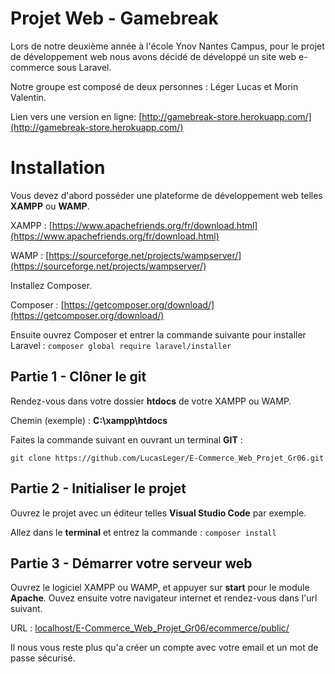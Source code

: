 # Projet Web - Gamebreak

Lors de notre deuxième année à l'école Ynov Nantes Campus, pour le projet de développement web nous avons décidé de développé un site web e-commerce sous Laravel.

Notre groupe est composé de deux personnes : Léger Lucas et Morin Valentin.

Lien vers une version en ligne: [http://gamebreak-store.herokuapp.com/](http://gamebreak-store.herokuapp.com/)

# Installation

Vous devez d'abord posséder une plateforme de développement web telles **XAMPP** ou **WAMP**.

XAMPP : [https://www.apachefriends.org/fr/download.html](https://www.apachefriends.org/fr/download.html)

WAMP : [https://sourceforge.net/projects/wampserver/](https://sourceforge.net/projects/wampserver/)

Installez Composer.

Composer : [https://getcomposer.org/download/](https://getcomposer.org/download/)

Ensuite ouvrez Composer et entrer la commande suivante pour installer Laravel :
`composer global require laravel/installer`

## Partie 1 - Clôner le git

Rendez-vous dans votre dossier **htdocs** de votre XAMPP ou WAMP.

Chemin (exemple) : **C:\xampp\htdocs**

Faites la commande suivant en ouvrant un terminal **GIT** :

`git clone https://github.com/LucasLeger/E-Commerce_Web_Projet_Gr06.git`

## Partie 2 - Initialiser le projet

Ouvrez le projet avec un éditeur telles **Visual Studio Code** par exemple.

Allez dans le **terminal** et entrez la commande : `composer install`

## Partie 3 - Démarrer votre serveur web

Ouvrez le logiciel XAMPP ou WAMP, et appuyer sur **start** pour le module **Apache**.
Ouvez ensuite votre navigateur internet et rendez-vous dans l'url suivant.

URL : [localhost/E-Commerce_Web_Projet_Gr06/ecommerce/public/](localhost/E-Commerce_Web_Projet_Gr06/ecommerce/public/)

Il nous vous reste plus qu'a créer un compte avec votre email et un mot de passe sécurisé.
